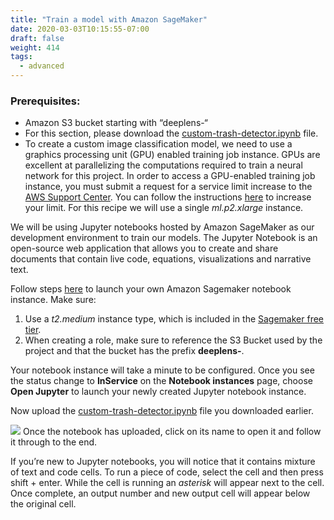 ```yaml
---
title: "Train a model with Amazon SageMaker"
date: 2020-03-03T10:15:55-07:00
draft: false
weight: 414
tags:
  - advanced
---
```

### Prerequisites:
* Amazon S3 bucket starting with “deeplens-“
* For this section, please download the [custom-trash-detector.ipynb]() file.
* To create a custom image classification model, we need to use a graphics processing unit (GPU) enabled training job instance. GPUs are excellent at parallelizing the computations required to train a neural network for this project. In order to access a GPU-enabled training job instance, you must submit a request for a service limit increase to the [AWS Support Center](https://console.aws.amazon.com/support/home?#/case/create). You can follow the instructions [here]() to increase your limit. For this recipe we will use a single *ml.p2.xlarge* instance. 

We will be using Jupyter notebooks hosted by Amazon SageMaker as our development environment to train our models. The Jupyter Notebook is an open-source web application that allows you to create and share documents that contain live code, equations, visualizations and narrative text.

Follow steps [here](https://docs.aws.amazon.com/sagemaker/latest/dg/gs-setup-working-env.html) to launch your own Amazon Sagemaker notebook instance. Make sure:

1. Use a *t2.medium* instance type, which is included in the [Sagemaker free tier](https://aws.amazon.com/sagemaker/pricing/).
2. When creating a role, make sure to reference the S3 Bucket used by the project and that the bucket has the prefix **deeplens-**.

Your notebook instance will take a minute to be configured. Once you see the status change to **InService** on the **Notebook instances** page, choose **Open Jupyter** to launch your newly created Jupyter notebook instance.

Now upload the [custom-trash-detector.ipynb]() file you downloaded earlier.

![](/images/400_advanced/410_build_a_custom_ml/414_training_a_model/notebookupload.jpg)
Once the notebook has uploaded, click on its name to open it and follow it through to the end.

If you’re new to Jupyter notebooks, you will notice that it contains mixture of text and code cells. To run a piece of code, select the cell and then press shift + enter. While the cell is running an *asterisk* will appear next to the cell. Once complete, an output number and new output cell will appear below the original cell.


